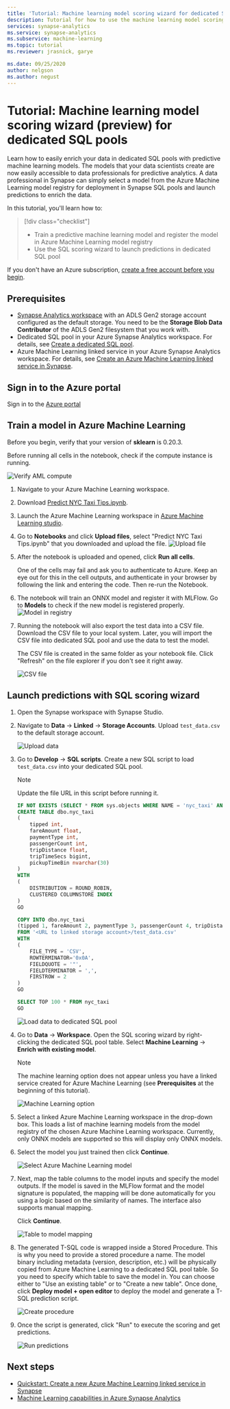 ```yaml
---
title: 'Tutorial: Machine learning model scoring wizard for dedicated SQL pools'
description: Tutorial for how to use the machine learning model scoring wizard to enrich data in dedicated SQL pools.
services: synapse-analytics
ms.service: synapse-analytics 
ms.subservice: machine-learning
ms.topic: tutorial
ms.reviewer: jrasnick, garye

ms.date: 09/25/2020
author: nelgson
ms.author: negust
---
```


# Tutorial: Machine learning model scoring wizard (preview) for dedicated SQL pools

Learn how to easily enrich your data in dedicated SQL pools with predictive machine learning models.  The models that your data scientists create are now easily accessible to data professionals for predictive analytics. A data professional in Synapse can simply select a model from the Azure Machine Learning model registry for deployment in Synapse SQL pools and launch predictions to enrich the data.

In this tutorial, you'll learn how to:

> [!div class="checklist"]
> - Train a predictive machine learning model and register the model in Azure Machine Learning model registry
> - Use the SQL scoring wizard to launch predictions in dedicated SQL pool

If you don't have an Azure subscription, [create a free account before you begin](https://azure.microsoft.com/free/).

## Prerequisites

- [Synapse Analytics workspace](../get-started-create-workspace.md) with an ADLS Gen2 storage account configured as the default storage. You need to be the **Storage Blob Data Contributor** of the ADLS Gen2 filesystem that you work with.
- Dedicated SQL pool in your Azure Synapse Analytics workspace. For details, see [Create a dedicated SQL pool](../quickstart-create-sql-pool-studio.md).
- Azure Machine Learning linked service in your Azure Synapse Analytics workspace. For details, see [Create an Azure Machine Learning linked service in Synapse](quickstart-integrate-azure-machine-learning.md).

## Sign in to the Azure portal

Sign in to the [Azure portal](https://portal.azure.com/)

## Train a model in Azure Machine Learning

Before you begin, verify that your version of **sklearn** is 0.20.3.

Before running all cells in the notebook, check if the compute instance is running.

![Verify AML compute](media/tutorial-sql-pool-model-scoring-wizard/tutorial-sql-scoring-wizard-train-00b.png)

1. Navigate to your Azure Machine Learning workspace.

1. Download [Predict NYC Taxi Tips.ipynb](https://go.microsoft.com/fwlink/?linkid=2144301).

1. Launch the Azure Machine Learning workspace in [Azure Machine Learning studio](https://ml.azure.com).

1. Go to **Notebooks** and click **Upload files**, select "Predict NYC Taxi Tips.ipynb" that you downloaded and upload the file.
   ![Upload file](media/tutorial-sql-pool-model-scoring-wizard/tutorial-sql-scoring-wizard-train-00a.png)

1. After the notebook is uploaded and opened, click **Run all cells**.

   One of the cells may fail and ask you to authenticate to Azure. Keep an eye out for this in the cell outputs, and authenticate in your browser by following the link and entering the code. Then re-run the Notebook.

1. The notebook will train an ONNX model and register it with MLFlow. Go to **Models** to check if the new model is registered properly.
   ![Model in registry](media/tutorial-sql-pool-model-scoring-wizard/tutorial-sql-scoring-wizard-train-00c.png)

1. Running the notebook will also export the test data into a CSV file. Download the CSV file to your local system. Later, you will import the CSV file into dedicated SQL pool and use the data to test the model.

   The CSV file is created in the same folder as your notebook file. Click "Refresh" on the file explorer if you don't see it right away.

   ![CSV file](media/tutorial-sql-pool-model-scoring-wizard/tutorial-sql-scoring-wizard-train-00d.png)

## Launch predictions with SQL scoring wizard

1. Open the Synapse workspace with Synapse Studio.

1. Navigate to **Data** -> **Linked** -> **Storage Accounts**. Upload `test_data.csv` to the default storage account.

   ![Upload data](media/tutorial-sql-pool-model-scoring-wizard/tutorial-sql-scoring-wizard-00a.png)

1. Go to **Develop** -> **SQL scripts**. Create a new SQL script to load `test_data.csv` into your dedicated SQL pool.

   > [!NOTE]
   > Update the file URL in this script before running it.

   ```SQL
   IF NOT EXISTS (SELECT * FROM sys.objects WHERE NAME = 'nyc_taxi' AND TYPE = 'U')
   CREATE TABLE dbo.nyc_taxi
   (
       tipped int,
       fareAmount float,
       paymentType int,
       passengerCount int,
       tripDistance float,
       tripTimeSecs bigint,
       pickupTimeBin nvarchar(30)
   )
   WITH
   (
       DISTRIBUTION = ROUND_ROBIN,
       CLUSTERED COLUMNSTORE INDEX
   )
   GO
   
   COPY INTO dbo.nyc_taxi
   (tipped 1, fareAmount 2, paymentType 3, passengerCount 4, tripDistance 5, tripTimeSecs 6, pickupTimeBin 7)
   FROM '<URL to linked storage account>/test_data.csv'
   WITH
   (
       FILE_TYPE = 'CSV',
       ROWTERMINATOR='0x0A',
       FIELDQUOTE = '"',
       FIELDTERMINATOR = ',',
       FIRSTROW = 2
   )
   GO
   
   SELECT TOP 100 * FROM nyc_taxi
   GO
   ```

   ![Load data to dedicated SQL pool](media/tutorial-sql-pool-model-scoring-wizard/tutorial-sql-scoring-wizard-00b.png)

1. Go to **Data** -> **Workspace**. Open the SQL scoring wizard by right-clicking the dedicated SQL pool table. Select **Machine Learning** -> **Enrich with existing model**.

   > [!NOTE]
   > The machine learning option does not appear unless you have a linked service created for Azure Machine Learning (see **Prerequisites** at the beginning of this tutorial).

   ![Machine Learning option](media/tutorial-sql-pool-model-scoring-wizard/tutorial-sql-scoring-wizard-00c.png)

1. Select a linked Azure Machine Learning workspace in the drop-down box. This loads a list of machine learning models from the model registry of the chosen Azure Machine Learning workspace. Currently, only ONNX models are supported so this will display only ONNX models.

1. Select the model you just trained then click **Continue**.

   ![Select Azure Machine Learning model](media/tutorial-sql-pool-model-scoring-wizard/tutorial-sql-scoring-wizard-00d.png)

1. Next, map the table columns to the model inputs and specify the model outputs. If the model is saved in the MLFlow format and the model signature is populated, the mapping will be done automatically for you using a logic based on the similarity of names. The interface also supports manual mapping.

   Click **Continue**.

   ![Table to model mapping](media/tutorial-sql-pool-model-scoring-wizard/tutorial-sql-scoring-wizard-00e.png)

1. The generated T-SQL code is wrapped inside a Stored Procedure. This is why you need to provide a stored procedure a name. The model binary including metadata (version, description, etc.) will be physically copied from Azure Machine Learning to a dedicated SQL pool table. So you need to specify which table to save the model in. You can choose either to "Use an existing table" or to "Create a new table". Once done, click **Deploy model + open editor** to deploy the model and generate a T-SQL prediction script.

   ![Create procedure](media/tutorial-sql-pool-model-scoring-wizard/tutorial-sql-scoring-wizard-00f.png)

1. Once the script is generated, click "Run" to execute the scoring and get predictions.

   ![Run predictions](media/tutorial-sql-pool-model-scoring-wizard/tutorial-sql-scoring-wizard-00g.png)

## Next steps

- [Quickstart: Create a new Azure Machine Learning linked service in Synapse](quickstart-integrate-azure-machine-learning.md)
- [Machine Learning capabilities in Azure Synapse Analytics](what-is-machine-learning.md)
